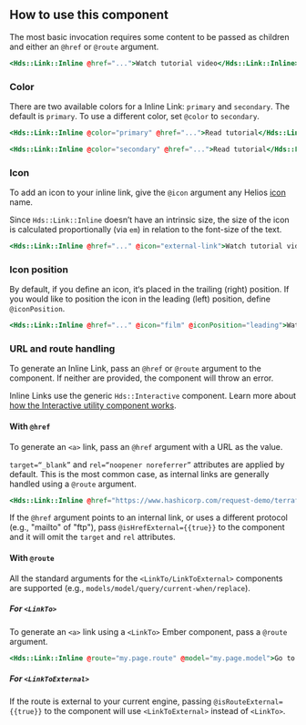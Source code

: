 ## How to use this component

The most basic invocation requires some content to be passed as children and either an `@href` or `@route` argument.

```handlebars
<Hds::Link::Inline @href="...">Watch tutorial video</Hds::Link::Inline>
```

### Color

There are two available colors for a Inline Link: `primary` and `secondary`. The default is `primary`. To use a different color, set `@color` to `secondary`.

```handlebars
<Hds::Link::Inline @color="primary" @href="...">Read tutorial</Hds::Link::Inline>
```

```handlebars
<Hds::Link::Inline @color="secondary" @href="...">Read tutorial</Hds::Link::Inline>
```

### Icon

To add an icon to your inline link, give the `@icon` argument any Helios [icon](/foundations/icons/library) name.

Since `Hds::Link::Inline` doesn’t have an intrinsic size, the size of the icon is calculated proportionally (via `em`) in relation to the font-size of the text.

```handlebars
<Hds::Link::Inline @href="..." @icon="external-link">Watch tutorial video</Hds::Link::Inline>
```

### Icon position

By default, if you define an icon, it‘s placed in the trailing (right) position. If you would like to position the icon in the leading (left) position, define `@iconPosition`.

```handlebars
<Hds::Link::Inline @href="..." @icon="film" @iconPosition="leading">Watch tutorial video</Hds::Link::Inline>
```

### URL and route handling

To generate an Inline Link, pass an `@href` or `@route` argument to the component. If neither are provided, the component will throw an error.

Inline Links use the generic `Hds::Interactive` component. Learn more about [how the Interactive utility component works](/utilities/interactive/).

#### With `@href`

To generate an `<a>` link, pass an `@href` argument with a URL as the value. 

`target=“_blank”` and `rel=“noopener noreferrer”` attributes are applied by default. This is the most common case, as internal links are generally handled using a `@route` argument. 

```handlebars
<Hds::Link::Inline @href="https://www.hashicorp.com/request-demo/terraform">Request a demo</Hds::Link::Inline>
```

If the `@href` argument points to an internal link, or uses a different protocol (e.g., "mailto" of "ftp"), pass `@isHrefExternal={{true}}` to the component and it will omit the `target` and `rel` attributes.

#### With `@route` 

All the standard arguments for the `<LinkTo/LinkToExternal>` components are supported (e.g., `models/model/query/current-when/replace`).

##### For `<LinkTo>`

To generate an `<a>` link using a `<LinkTo>` Ember component, pass a `@route` argument. 

```handlebars
<Hds::Link::Inline @route="my.page.route" @model="my.page.model">Go to the index page</Hds::Link::Inline>
```

##### For `<LinkToExternal>`

If the route is external to your current engine, passing `@isRouteExternal={{true}}` to the component will use `<LinkToExternal>` instead of `<LinkTo>`.
